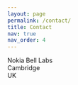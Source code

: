 ```yaml
---
layout: page
permalink: /contact/
title: Contact
nav: true
nav_order: 4
---
```


Nokia Bell Labs\
Cambridge\
UK
